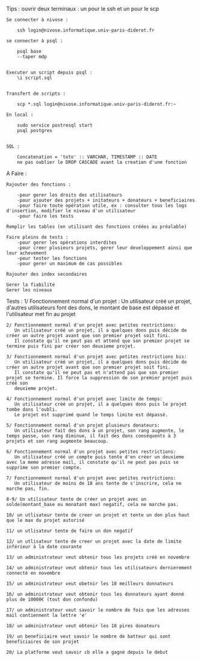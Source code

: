 Tips : 
    ouvrir deux terminaux : un pour le ssh et un pour le scp

    Se connecter à nivose : 

        ssh login@nivose.informatique.univ-paris-diderot.fr

    se connecter à psql :

        psql base
        --taper mdp


    Executer un script depuis psql :
        \i script.sql


    Transfert de scripts :

        scp *.sql login@nivose.informatique.univ-paris-diderot.fr:~

    En local :

        sudo service postresql start
        psql postgres


    SQL : 

        Concatenation = 'toto' :: VARCHAR, TIMESTAMP :: DATE
        ne pas oublier le DROP CASCADE avant la creation d'une fonction 


A Faire :

    Rajouter des fonctions :

        -pour gerer les droits des utilisateurs
        -pour ajouter des projets + initateurs + donateurs + beneficiaires
        -pour faire toute opération utile, ex : consulter tous les logs d'insertion, modifier le niveau d'un utilisateur
        -pour faire les tests

    Remplir les tables (en utilisant des fonctions créées au préalable)

    Faire pleins de tests :
        -pour gerer les opérations interdites
        -pour creer plusieurs projets, gerer leur developpement ainsi que leur achevement
        -pour tester les fonctions
        -pour gerer un maximum de cas possibles

    Rajouter des index secondaires
    
    Gerer la fiabilité
    Gerer les niveaux 

Tests :
    1/ Fonctionnement normal d'un projet : 
       Un utilisateur créé un projet, d'autres utilisateurs font des dons, le montant de base est dépassé et l'utilisateur met fin au projet
    
    2/ Fonctionnement normal d'un projet avec petites restrictions:
       Un utilisateur créé un projet, il a quelques dons puis décide de créer un autre projet avant que son premier projet soit fini.
       Il constate qu'il ne peut pas et attend que son premier projet se termine puis fini par créer son deuxieme projet.
    
    3/ Fonctionnement normal d'un projet avec petites restrictions bis:
       Un utilisateur créé un projet, il a quelques dons puis décide de créer un autre projet avant que son premier projet soit fini.
       Il constate qu'il ne peut pas et n'attend pas que son premier projet se termine. Il force la suppression de son premier projet puis créé son 
       deuxieme projet.

    4/ Fonctionnement normal d'un projet avec limite de temps:
       Un utilisateur créé un projet, il a quelques dons puis le projet tombe dans l'oubli.
       Le projet est supprimé quand le temps limite est dépassé.
    
    5/ Fonctionnement normal d'un projet plusieurs donateurs:
       Un utilisateur fait des dons à un projet, son rang augmente, le temps passe, son rang diminue, il fait des dons conséquents à 3 projets et son rang augmente beaucoup.

    6/ Fonctionnement normal d'un projet avec petites restrictions:
       Un utilisateur créé un compte puis tente d'en créer un deuxieme avec la meme adresse mail, il constate qu'il ne peut pas puis se supprime son premier compte.
    
    7/ Fonctionnement normal d'un projet avec petites restrictions:
       Un utilisateur de moins de 18 ans tente de s'inscrire, cela ne marche pas, fin.

    8-9/ Un utilisateur tente de créer un projet avec un solde(montant_base ou monatant max) negatif, cela ne marche pas.

    10/ un utlisateur tente de creer un projet et tente un don plus haut      que le max du projet autorisé

    11/ un utlisateur tente de faire un don negatif

    12/ un utlisateur tente de creer un projet avec la date de limite         inférieur à la date courante

    13/ un administrateur veut obtenir tous les projets créé en novembre

    14/ un administrateur veut obtenir tous les utilisateurs dernierement connecté en novembre

    15/ un administrateur veut obetnir les 10 meilleurs donnateurs

    16/ un administrateur veut obtenir tous les donnateurs ayant donné plus de 10000€ (tout don confondu)

    17/ un administrateur veut savoir le nombre de fois que les adresses mail contiennent la lettre 'e'

    18/ un administrateur veut obtenir les 10 pires donateurs

    19/ un beneficiaire veut savoir le nombre de batteur qui sont beneficiaires de son projet

    20/ La platforme veut savoir cb elle a gagné depuis le debut
